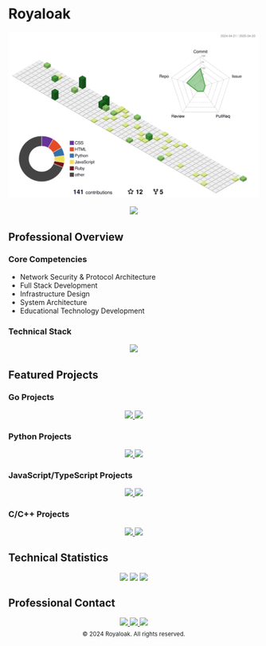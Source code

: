 # Royaloak

![](./profile-3d-contrib/profile-green-animate.svg)

<div align="center">
  <img src="https://github-readme-stats.vercel.app/api?username=royaloakap&show_icons=true&theme=dark&hide_border=true&bg_color=000000&text_color=FFFFFF&count_private=true" />
</div>

## Professional Overview

### Core Competencies
- Network Security & Protocol Architecture
- Full Stack Development
- Infrastructure Design
- System Architecture
- Educational Technology Development

### Technical Stack
<div align="center">
  <img src="https://skillicons.dev/icons?i=go,python,js,ruby,c,cpp,bash,mongodb,linux,docker,git&theme=dark" />
</div>

## Featured Projects

### Go Projects
<div align="center">
  <a href="https://github.com/royaloakap/repo1">
    <img src="https://github-readme-stats.vercel.app/api/pin/?username=royaloakap&repo=repo1&theme=dark" />
  </a>
  <a href="https://github.com/royaloakap/repo2">
    <img src="https://github-readme-stats.vercel.app/api/pin/?username=royaloakap&repo=repo2&theme=dark" />
  </a>
</div>

### Python Projects
<div align="center">
  <a href="https://github.com/royaloakap/repo3">
    <img src="https://github-readme-stats.vercel.app/api/pin/?username=royaloakap&repo=repo3&theme=dark" />
  </a>
  <a href="https://github.com/royaloakap/repo4">
    <img src="https://github-readme-stats.vercel.app/api/pin/?username=royaloakap&repo=repo4&theme=dark" />
  </a>
</div>

### JavaScript/TypeScript Projects
<div align="center">
  <a href="https://github.com/royaloakap/repo5">
    <img src="https://github-readme-stats.vercel.app/api/pin/?username=royaloakap&repo=repo5&theme=dark" />
  </a>
  <a href="https://github.com/royaloakap/repo6">
    <img src="https://github-readme-stats.vercel.app/api/pin/?username=royaloakap&repo=repo6&theme=dark" />
  </a>
</div>

### C/C++ Projects
<div align="center">
  <a href="https://github.com/royaloakap/repo7">
    <img src="https://github-readme-stats.vercel.app/api/pin/?username=royaloakap&repo=repo7&theme=dark" />
  </a>
  <a href="https://github.com/royaloakap/repo8">
    <img src="https://github-readme-stats.vercel.app/api/pin/?username=royaloakap&repo=repo8&theme=dark" />
  </a>
</div>

## Technical Statistics

<div align="center">
  <img src="https://github-readme-stats.vercel.app/api?username=royaloakap&show_icons=true&theme=dark&hide_border=true&count_private=true" />
  <img src="https://github-readme-stats.vercel.app/api/top-langs/?username=royaloakap&layout=compact&theme=dark&hide_border=true" />
  <img src="https://github-readme-streak-stats.herokuapp.com/?user=royaloakap&theme=dark&hide_border=true" />
</div>

## Professional Contact

<div align="center">
  <a href="https://royalprojets.com">
    <img src="https://img.shields.io/badge/Website-royalprojets.com-6B8E23?style=for-the-badge&logo=globe&logoColor=white" />
  </a>
  <a href="https://t.me/royaloakap">
    <img src="https://img.shields.io/badge/Telegram-royaloakap-6B8E23?style=for-the-badge&logo=telegram&logoColor=white" />
  </a>
  <a href="https://discord.gg/royalC2">
    <img src="https://img.shields.io/badge/Discord-royalC2-6B8E23?style=for-the-badge&logo=discord&logoColor=white" />
  </a>
</div>

<div align="center">
  <sub>© 2024 Royaloak. All rights reserved.</sub>
</div>
